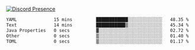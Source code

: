 [![Discord Presence](https://lanyard.cnrad.dev/api/689805100331696149)](https://discord.com/users/689805100331696149)

<!--START_SECTION:waka-->

```txt
YAML              15 mins         ████████████░░░░░░░░░░░░░   48.35 %
Text              14 mins         ███████████▒░░░░░░░░░░░░░   45.34 %
Java Properties   0 secs          ▓░░░░░░░░░░░░░░░░░░░░░░░░   02.72 %
Other             0 secs          ▒░░░░░░░░░░░░░░░░░░░░░░░░   01.40 %
TOML              0 secs          ▒░░░░░░░░░░░░░░░░░░░░░░░░   01.17 %
```

<!--END_SECTION:waka-->
<img src="https://hit.yhype.me/github/profile?user_id=53441990" alt="">
